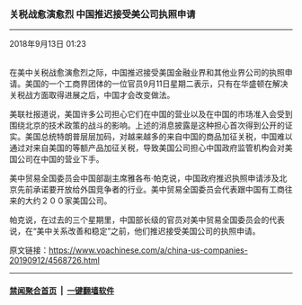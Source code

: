 ### 关税战愈演愈烈 中国推迟接受美公司执照申请
------------------------

<div class="published">
 <span class="date" title="中国时间">
  <time datetime="2018-09-13T01:23:30+08:00">
   2018年9月13日 01:23
  </time>
 </span>
</div>
<br/>
<div class="wsw">
 <p paraeid="{a03761d4-d73b-4f62-a14d-20ddbe00ceeb}{70}" paraid="1371241293">
  在美中关税战愈演愈烈之际，中国推迟接受美国金融业界和其他业界公司的执照申请。美国的一个工商界团体的一位官员9月11日星期二表示，只有在华盛顿在解决关税战方面取得进展之后，中国才会改变做法。
 </p>
 <p paraeid="{a03761d4-d73b-4f62-a14d-20ddbe00ceeb}{84}" paraid="1760090741">
  美联社报道说，美国许多公司担心它们在中国的营业以及在中国的市场准入会受到围绕北京的技术政策的战斗的影响。上述的消息披露是这种担心首次得到公开的证实。美国总统特朗普层层加码，对越来越多的来自中国的商品加征关税，中国难以通过对来自美国的等额产品加征关税，导致美国公司担心中国政府监管机构会对美国公司在中国的营业下手。
 </p>
 <p paraeid="{a03761d4-d73b-4f62-a14d-20ddbe00ceeb}{92}" paraid="606395404">
  美中贸易全国委员会中国部副主席雅各布·帕克说，中国政府推迟执照申请涉及北京先前承诺要开放给外国竞争者的行业。美中贸易全国委员会代表跟中国有工商往来的大约２００家美国公司。
 </p>
 <p paraeid="{a03761d4-d73b-4f62-a14d-20ddbe00ceeb}{104}" paraid="1371201005">
  帕克说，在过去的三个星期里，中国部长级的官员对美中贸易全国委员会的代表说，在“美中关系改善和稳定”之前，他们推迟接受美国公司的执照申请。
 </p>
</div>

原文链接：https://www.voachinese.com/a/china-us-companies-20190912/4568726.html


------------------------
#### [禁闻聚合首页](https://github.com/gfw-breaker/banned-news/blob/master/README.md) &nbsp;|&nbsp;  [一键翻墙软件](https://github.com/gfw-breaker/nogfw/blob/master/README.md)